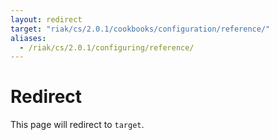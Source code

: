 ```yaml
---
layout: redirect
target: "riak/cs/2.0.1/cookbooks/configuration/reference/"
aliases:
  - /riak/cs/2.0.1/configuring/reference/
---
```


# Redirect

This page will redirect to `target`.
